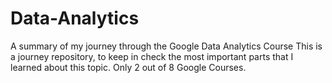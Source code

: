 # Data-Analytics
A summary of my journey through the Google Data Analytics Course
This is a journey repository, to keep in check the most important parts that I learned about this topic.
Only 2 out of 8 Google Courses.
